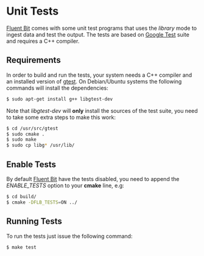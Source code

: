# Unit Tests

[Fluent Bit](http://fluentbit.io) comes with some unit test programs that uses the _library_ mode to ingest data and test the output. The tests are based on [Google Test](https://code.google.com/p/googletest/) suite and requires a C++ compiler.

## Requirements

In order to build and run the tests, your system needs a C++ compiler and an installed version of [gtest](https://code.google.com/p/googletest/). On Debian/Ubuntu systems the following commands will install the dependencies:

```bash
$ sudo apt-get install g++ libgtest-dev
```

Note that _libgtest-dev_ will **only** install the sources of the test suite, you need to take some extra steps to make this work:

```bash
$ cd /usr/src/gtest
$ sudo cmake .
$ sudo make
$ sudo cp libg* /usr/lib/
```

## Enable Tests

By default [Fluent Bit](http://fluentbit.io) have the tests disabled, you need to append the _ENABLE\_TESTS_ option to your **cmake** line, e.g:

```bash
$ cd build/
$ cmake -DFLB_TESTS=ON ../
```

## Running Tests

To run the tests just issue the following command:

```bash
$ make test
```

